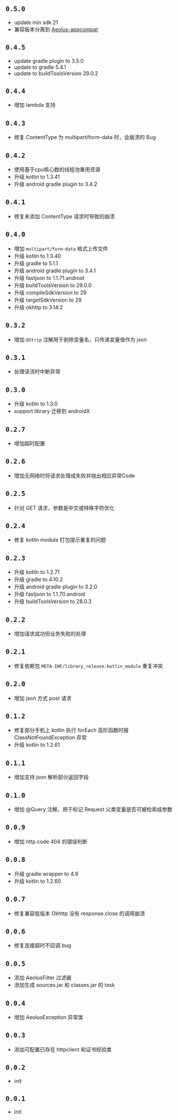 ## `0.5.0`
- update min sdk 21
- 兼容版本分离到 [Aeolus-appcompat](https://github.com/contafu/aeolus-appcompat)

## `0.4.5`
- update gradle plugin to 3.5.0
- update to gradle 5.4.1
- update to buildToolsVersion 29.0.2

## `0.4.4`
- 增加 lambda 支持

## `0.4.3`
- 修复 ContentType 为 multipart/form-data 时，会崩溃的 Bug

## `0.4.2`
- 使用基于cpu核心数的线程池重用资源
- 升级 kotlin to 1.3.41
- 升级 android gradle plugin to 3.4.2

## `0.4.1`
- 修复未添加 ContentType 请求时导致的崩溃

## `0.4.0`
- 增加 `multipart/form-data` 格式上传文件
- 升级 kotlin to 1.3.40
- 升级 gradle to 5.1.1
- 升级 android gradle plugin to 3.4.1
- 升级 fastjson to 1.1.71.android
- 升级 buildToolsVersion to 29.0.0
- 升级 compileSdkVersion to 29
- 升级 targetSdkVersion to 29
- 升级 okhttp to 3.14.2

## `0.3.2`
- 增加 `@Strip` 注解用于剥除变量名，只传递变量值作为 json

## `0.3.1`
- 处理读流时中断异常

## `0.3.0`
- 升级 kotlin to 1.3.0
- support library 迁移到 androidX

## `0.2.7`
- 增加超时配置

## `0.2.6`
- 增加无网络时将请求处理成失败并抛出相应异常Code

## `0.2.5`
- 针对 GET 请求，参数是中文或特殊字符优化

## `0.2.4`
- 修复 kotlin module 打包提示重复的问题

## `0.2.3`
- 升级 kotlin to 1.2.71
- 升级 gradle to 4.10.2
- 升级 android gradle plugin to 3.2.0
- 升级 fastjson to 1.1.70.android
- 升级 buildToolsVersion to 28.0.3

## `0.2.2`
- 增加请求成功但业务失败的处理

## `0.2.1`
- 修复依赖包 `META-INF/library_release.kotlin_module` 重复冲突

## `0.2.0`
- 增加 json 方式 post 请求

## `0.1.2`
- 修复部分手机上 kotlin 执行 forEach 高阶函数时报 ClassNotFoundException 异常
- 升级 kotlin to 1.2.61

## `0.1.1`
- 增加支持 json 解析部分返回字段

## `0.1.0`
- 增加 @Query 注解，用于标记 Request 父类变量是否可被检索成参数

## `0.0.9`
- 增加 http code 404 的错误判断

## `0.0.8`
- 升级 gradle wrapper to 4.9
- 升级 kotlin to 1.2.60

## `0.0.7`
- 修复兼容低版本 Okhttp 没有 response.close 的调用崩溃

## `0.0.6`
- 修复连接超时不回调 bug

## `0.0.5`
- 添加 AeolusFilter 过滤器
- 添加生成 sources.jar 和 classes.jar 的 task

## `0.0.4`
- 增加 AeolusException 异常类

## `0.0.3`
- 添加可配置已存在 httpclient 和证书校验类

## `0.0.2`
- init

## `0.0.1`
- init